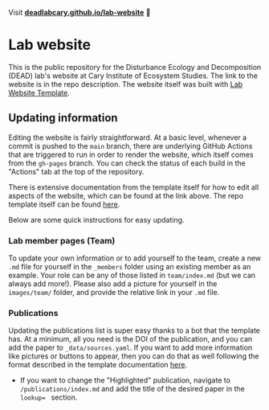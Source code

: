 Visit **[deadlabcary.github.io/lab-website](https://deadlabcary.github.io/lab-website)** 🚀

# Lab website
This is the public repository for the Disturbance Ecology and Decomposition (DEAD) lab's website at Cary Institute of Ecosystem Studies. The link to the website is in the repo description. The website itself was built with [Lab Website Template](https://greene-lab.gitbook.io/lab-website-template-docs).

## Updating information
Editing the website is fairly straightforward. At a basic level, whenever a commit is pushed to the `main` branch, there are underlying GitHub Actions that are triggered to run in order to render the website, which itself comes from the `gh-pages` branch. You can check the status of each build in the "Actions" tab at the top of the repository.

There is extensive documentation from the template itself for how to edit all aspects of the website, which can be found at the link above. The repo template itself can be found [here](https://github.com/greenelab/lab-website-template). 

Below are some quick instructions for easy updating.

### Lab member pages (Team)
To update your own information or to add yourself to the team, create a new `.md` file for yourself in the `_members` folder using an existing member as an example. Your role can be any of those listed in `team/index.md` (but we can always add more!). Please also add a picture for yourself in the `images/team/` folder, and provide the relative link in your `.md` file.

### Publications
Updating the publications list is super easy thanks to a bot that the template has. At a minimum, all you need is the DOI of the publication, and you can add the paper to `_data/sources.yaml`. If you want to add more information like pictures or buttons to appear, then you can do that as well following the format described in the template documentation [here](https://greene-lab.gitbook.io/lab-website-template-docs/basics/citations#examples).
- If you want to change the "Highlighted" publication, navigate to `/publications/index.md` and add the title of the desired paper in the `lookup= ` section.
